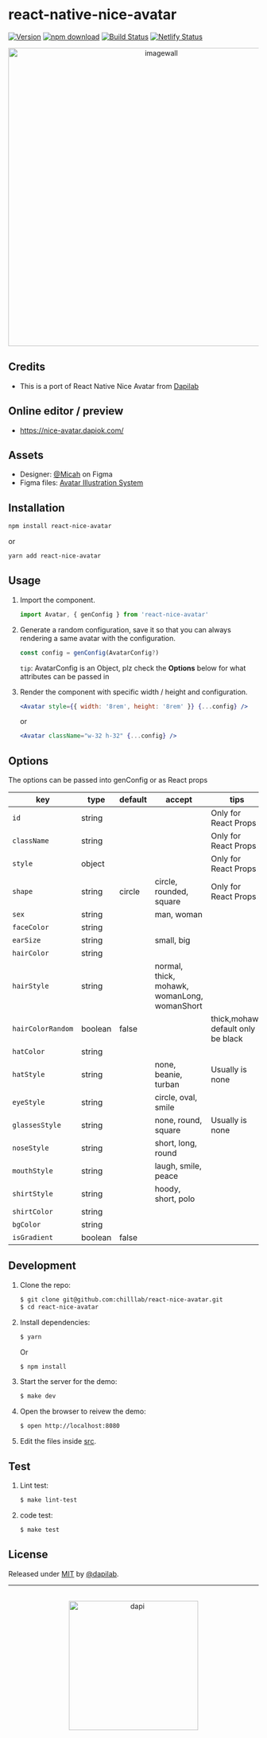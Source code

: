# react-native-nice-avatar

[![Version](http://img.shields.io/npm/v/react-nice-avatar.svg)](https://www.npmjs.org/package/react-nice-avatar)
[![npm download][download-image]][download-url]
[![Build Status](https://app.travis-ci.com/dapilab/react-nice-avatar.svg?branch=main)](https://app.travis-ci.com/github/dapilab/react-nice-avatar)
[![Netlify Status](https://api.netlify.com/api/v1/badges/df23baf6-daac-4ce5-a0b6-5baade2cb822/deploy-status)](https://app.netlify.com/sites/gracious-turing-db4aa3/deploys)

[download-image]: https://img.shields.io/npm/dm/react-nice-avatar.svg?style=flat-square
[download-url]: https://npmjs.org/package/react-nice-avatar

<div align="center">
    <a href="https://nice-avatar.chilllab.io/">
        <img src="https://user-images.githubusercontent.com/5305874/131275587-a6f44325-cb18-4a1c-8a1c-785942e751e7.png" 
             width="600" alt="imagewall" />
    </a>
</div>

## Credits 

- This is a port of React Native Nice Avatar from [Dapilab](https://github/dapilab/react-nice-avatar)

## Online editor / preview

- https://nice-avatar.dapiok.com/

## Assets

- Designer: [@Micah](https://www.figma.com/@Micah) on Figma
- Figma files: [Avatar Illustration System](https://www.figma.com/community/file/829741575478342595)

## Installation

```sh
npm install react-nice-avatar
```

or

```sh
yarn add react-nice-avatar
```

## Usage

1. Import the component.
    ```js
    import Avatar, { genConfig } from 'react-nice-avatar'
    ```
2. Generate a random configuration, save it so that you can always rendering a same avatar with the configuration.
    ```js
    const config = genConfig(AvatarConfig?) 
    ```
    
    `tip`: AvatarConfig is an Object, plz check the **Options** below for what attributes can be passed in
    
3. Render the component with specific width / height and configuration.
    ```jsx
    <Avatar style={{ width: '8rem', height: '8rem' }} {...config} />
    ```
    or
    
    ```jsx
    <Avatar className="w-32 h-32" {...config} />
    ```

## Options

The options can be passed into genConfig or as React props

| key            | type   | default | accept                                       | tips                 |
| -------------- | ------ | ------- | -------------------------------------------- | -------------------- |
| `id`           | string |         |                                              | Only for React Props |
| `className`    | string |         |                                              | Only for React Props |
| `style`        | object |         |                                              | Only for React Props |
| `shape`        | string | circle  | circle, rounded, square                      | Only for React Props |
| `sex`          | string |         | man, woman                                   |                      |
| `faceColor`    | string |         |                                              |                      |
| `earSize`      | string |         | small, big                                   |                      |
| `hairColor`    | string |         |                                              |                      |
| `hairStyle`    | string |         | normal, thick, mohawk, womanLong, womanShort |                      |
| `hairColorRandom` | boolean |  false   |                           | thick,mohawk default only be black |
| `hatColor`     | string |         |                                              |                      |
| `hatStyle`     | string |         | none, beanie, turban                         | Usually is none      |
| `eyeStyle`     | string |         | circle, oval, smile                          |                      |
| `glassesStyle` | string |         | none, round, square                          | Usually is none      |
| `noseStyle`    | string |         | short, long, round                           |                      |
| `mouthStyle`   | string |         | laugh, smile, peace                          |                      |
| `shirtStyle`   | string |         | hoody, short, polo                           |                      |
| `shirtColor`   | string |         |                                              |                      |
| `bgColor`      | string |         |                                              |                      |
| `isGradient`   | boolean |   false   |                                           |                      |

## Development

1. Clone the repo:
    ```sh
    $ git clone git@github.com:chilllab/react-nice-avatar.git
    $ cd react-nice-avatar
    ```
2. Install dependencies:
    ```sh
    $ yarn
    ```
    Or
    ```sh
    $ npm install
    ```
3. Start the server for the demo:
    ```sh
    $ make dev
    ```
4. Open the browser to reivew the demo:
    ```sh
    $ open http://localhost:8080
    ```
5. Edit the files inside [src](/src).

## Test

1. Lint test:
    ```sh
    $ make lint-test
    ```

2. code test:
    ```sh
    $ make test
    ```

## License

Released under [MIT](/LICENSE) by [@dapilab](https://github.com/dapilab).

---

<br />

<div align="center">
   <a href="https://dapiok.com">
      <img src="https://user-images.githubusercontent.com/5305874/131276202-ee5f6941-531c-4c01-bbc4-3ff8aca0e629.png" width="260" alt="dapi">
   </a>
</div>

<br />
